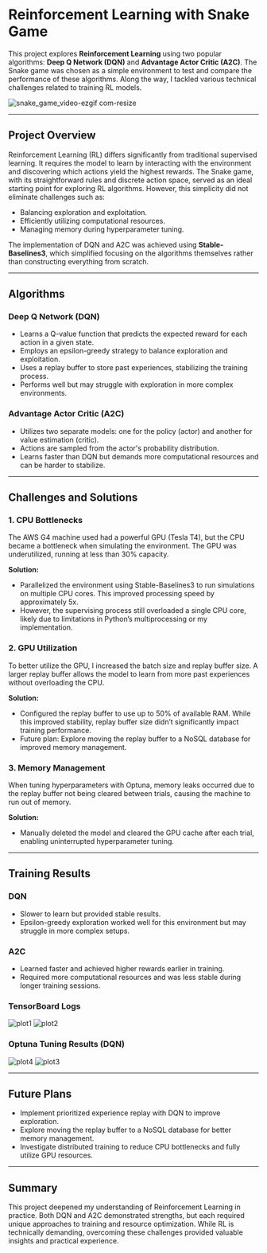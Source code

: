 # Reinforcement Learning with Snake Game

This project explores **Reinforcement Learning** using two popular algorithms: **Deep Q Network (DQN)** and **Advantage Actor Critic (A2C)**.
The Snake game was chosen as a simple environment to test and compare the performance of these algorithms.
Along the way, I tackled various technical challenges related to training RL models.

![snake_game_video-ezgif com-resize](https://github.com/user-attachments/assets/d1d5cb96-4bb3-4edb-ab4a-32a3be9a9d78)


---

## Project Overview

Reinforcement Learning (RL) differs significantly from traditional supervised learning.
It requires the model to learn by interacting with the environment and discovering which actions yield the highest rewards.
The Snake game, with its straightforward rules and discrete action space, served as an ideal starting point for exploring RL algorithms.
However, this simplicity did not eliminate challenges such as:

- Balancing exploration and exploitation.
- Efficiently utilizing computational resources.
- Managing memory during hyperparameter tuning.

The implementation of DQN and A2C was achieved using **Stable-Baselines3**, which simplified focusing on the algorithms themselves rather than constructing everything from scratch.

---

## Algorithms

### Deep Q Network (DQN)

- Learns a Q-value function that predicts the expected reward for each action in a given state.
- Employs an epsilon-greedy strategy to balance exploration and exploitation.
- Uses a replay buffer to store past experiences, stabilizing the training process.
- Performs well but may struggle with exploration in more complex environments.

### Advantage Actor Critic (A2C)

- Utilizes two separate models: one for the policy (actor) and another for value estimation (critic).
- Actions are sampled from the actor's probability distribution.
- Learns faster than DQN but demands more computational resources and can be harder to stabilize.

---

## Challenges and Solutions

### 1. CPU Bottlenecks

The AWS G4 machine used had a powerful GPU (Tesla T4), but the CPU became a bottleneck when simulating the environment.
The GPU was underutilized, running at less than 30% capacity.

**Solution:**
- Parallelized the environment using Stable-Baselines3 to run simulations on multiple CPU cores. This improved processing speed by approximately 5x.
- However, the supervising process still overloaded a single CPU core, likely due to limitations in Python’s multiprocessing or my implementation.

### 2. GPU Utilization

To better utilize the GPU, I increased the batch size and replay buffer size.
A larger replay buffer allows the model to learn from more past experiences without overloading the CPU.

**Solution:**
- Configured the replay buffer to use up to 50% of available RAM. While this improved stability, replay buffer size didn’t significantly impact training performance.
- Future plan: Explore moving the replay buffer to a NoSQL database for improved memory management.

### 3. Memory Management

When tuning hyperparameters with Optuna, memory leaks occurred due to the replay buffer not being cleared between trials, causing the machine to run out of memory.

**Solution:**
- Manually deleted the model and cleared the GPU cache after each trial, enabling uninterrupted hyperparameter tuning.

---

## Training Results

### DQN
- Slower to learn but provided stable results.
- Epsilon-greedy exploration worked well for this environment but may struggle in more complex setups.

### A2C
- Learned faster and achieved higher rewards earlier in training.
- Required more computational resources and was less stable during longer training sessions.


### TensorBoard Logs
![plot1](https://github.com/user-attachments/assets/13be0bb9-dc9b-4911-887a-9bc803c91ecd)
![plot2](https://github.com/user-attachments/assets/18135995-d53d-4df3-aadd-e883c7bbed08)


### Optuna Tuning Results (DQN)
![plot4](https://github.com/user-attachments/assets/3cf6b1cf-a449-4b43-b037-9650358c183f)
![plot3](https://github.com/user-attachments/assets/9f87355f-e9b1-4cfd-8da4-db34c60c1c8e)


---

## Future Plans

- Implement prioritized experience replay with DQN to improve exploration.
- Explore moving the replay buffer to a NoSQL database for better memory management.
- Investigate distributed training to reduce CPU bottlenecks and fully utilize GPU resources.

---

## Summary

This project deepened my understanding of Reinforcement Learning in practice. Both DQN and A2C demonstrated strengths, but each required unique approaches to training and resource optimization. While RL is technically demanding, overcoming these challenges provided valuable insights and practical experience.
